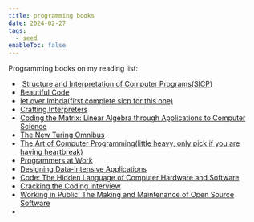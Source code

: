 ```yaml
---
title: programming books
date: 2024-02-27
tags:
  - seed
enableToc: false
---
```

Programming books on my reading list:

-  [Structure and Interpretation of Computer Programs(SICP)](https://mitpress.mit.edu/books/structure-and-interpretation-computer-programs)
- [Beautiful Code](https://www.amazon.in/Beautiful-Code-Theory-Practice-OReilly/dp/0596510047)
- [let over lmbda(first complete sicp for this one)](https://letoverlambda.com/index.cl)
- [Crafting Interpreters](https://craftinginterpreters.com/)
- [Coding the Matrix: Linear Algebra through Applications to Computer Science](https://www.amazon.com/dp/0615880991)
- [The New Turing Omnibus](https://www.amazon.com/dp/0805071660)
- [The Art of Computer Programming(little heavy, only pick if you are having heartbreak)](https://www.amazon.com/dp/0201896834)
- [Programmers at Work](https://www.amazon.com/dp/1556152116)
- [Designing Data-Intensive Applications](https://www.amazon.com/Designing-Data-Intensive-Applications-Reliable-Maintainable/dp/1449373321/ref=pd_bxgy_d_sccl_2/142-4508940-8847342?pd_rd_w=32ZEO&content-id=amzn1.sym.2b132e63-5dcd-4ba1-be9f-9e044543d59f&pf_rd_p=2b132e63-5dcd-4ba1-be9f-9e044543d59f&pf_rd_r=4DQVT5AAKT15KH3VSC4B&pd_rd_wg=6WNKP&pd_rd_r=6583fb56-84ed-4790-8166-d4d264f25dca&pd_rd_i=1449373321&psc=1)
- [Code: The Hidden Language of Computer Hardware and Software](https://www.amazon.com/dp/0735611319)
- [Cracking the Coding Interview](https://www.amazon.com/Cracking-Coding-Interview-Programming-Questions-dp-0984782850/dp/0984782850/ref=dp_ob_title_bk)
- [Working in Public: The Making and Maintenance of Open Source Software](https://www.amazon.com/dp/0578675862/)
- 